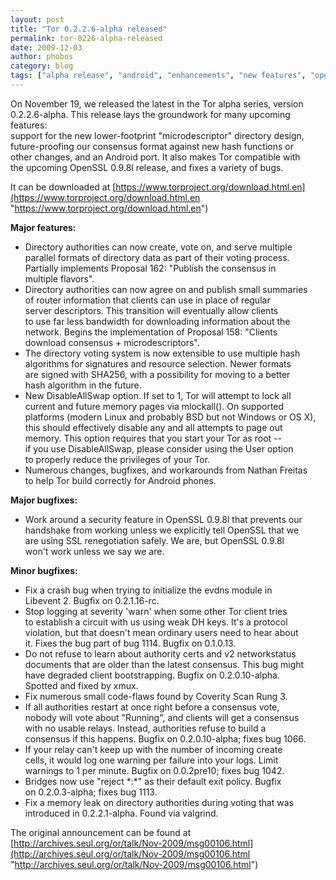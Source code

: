 ```yaml
---
layout: post
title: "Tor 0.2.2.6-alpha released"
permalink: tor-0226-alpha-released
date: 2009-12-03
author: phobos
category: blog
tags: ["alpha release", "android", "enhancements", "new features", "openssl"]
---
```


On November 19, we released the latest in the Tor alpha series, version 0.2.2.6-alpha. This release lays the groundwork for many upcoming features:  
support for the new lower-footprint "microdescriptor" directory design,  
future-proofing our consensus format against new hash functions or  
other changes, and an Android port. It also makes Tor compatible with  
the upcoming OpenSSL 0.9.8l release, and fixes a variety of bugs.

It can be downloaded at [https://www.torproject.org/download.html.en](https://www.torproject.org/download.html.en "https://www.torproject.org/download.html.en")

**Major features:**

- Directory authorities can now create, vote on, and serve multiple  
 parallel formats of directory data as part of their voting process.  
 Partially implements Proposal 162: "Publish the consensus in  
 multiple flavors".
- Directory authorities can now agree on and publish small summaries  
 of router information that clients can use in place of regular  
 server descriptors. This transition will eventually allow clients  
 to use far less bandwidth for downloading information about the  
 network. Begins the implementation of Proposal 158: "Clients  
 download consensus + microdescriptors".
- The directory voting system is now extensible to use multiple hash  
 algorithms for signatures and resource selection. Newer formats  
 are signed with SHA256, with a possibility for moving to a better  
 hash algorithm in the future.
- New DisableAllSwap option. If set to 1, Tor will attempt to lock all  
 current and future memory pages via mlockall(). On supported  
 platforms (modern Linux and probably BSD but not Windows or OS X),  
 this should effectively disable any and all attempts to page out  
 memory. This option requires that you start your Tor as root --  
 if you use DisableAllSwap, please consider using the User option  
 to properly reduce the privileges of your Tor.
- Numerous changes, bugfixes, and workarounds from Nathan Freitas  
 to help Tor build correctly for Android phones.

**Major bugfixes:**

- Work around a security feature in OpenSSL 0.9.8l that prevents our  
 handshake from working unless we explicitly tell OpenSSL that we  
 are using SSL renegotiation safely. We are, but OpenSSL 0.9.8l  
 won't work unless we say we are.

**Minor bugfixes:**

- Fix a crash bug when trying to initialize the evdns module in  
 Libevent 2. Bugfix on 0.2.1.16-rc.
- Stop logging at severity 'warn' when some other Tor client tries  
 to establish a circuit with us using weak DH keys. It's a protocol  
 violation, but that doesn't mean ordinary users need to hear about  
 it. Fixes the bug part of bug 1114. Bugfix on 0.1.0.13.
- Do not refuse to learn about authority certs and v2 networkstatus  
 documents that are older than the latest consensus. This bug might  
 have degraded client bootstrapping. Bugfix on 0.2.0.10-alpha.  
 Spotted and fixed by xmux.
- Fix numerous small code-flaws found by Coverity Scan Rung 3.
- If all authorities restart at once right before a consensus vote,  
 nobody will vote about "Running", and clients will get a consensus  
 with no usable relays. Instead, authorities refuse to build a  
 consensus if this happens. Bugfix on 0.2.0.10-alpha; fixes bug 1066.
- If your relay can't keep up with the number of incoming create  
 cells, it would log one warning per failure into your logs. Limit  
 warnings to 1 per minute. Bugfix on 0.0.2pre10; fixes bug 1042.
- Bridges now use "reject \*:\*" as their default exit policy. Bugfix  
 on 0.2.0.3-alpha; fixes bug 1113.
- Fix a memory leak on directory authorities during voting that was  
 introduced in 0.2.2.1-alpha. Found via valgrind.

The original announcement can be found at [http://archives.seul.org/or/talk/Nov-2009/msg00106.html](http://archives.seul.org/or/talk/Nov-2009/msg00106.html "http://archives.seul.org/or/talk/Nov-2009/msg00106.html")

